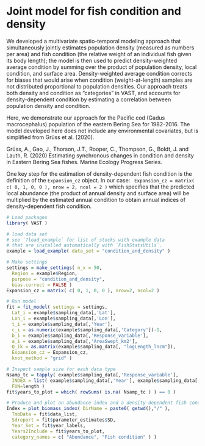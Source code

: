 # Joint model for fish condition and density
We developed a multivariate spatio-temporal modeling approach that simultaneously jointly estimates population density (measured as numbers per area) and fish condition (the relative weight of an individual fish given its body length); the model is then used to predict density-weighted average condition by summing over the product of population density, local condition, and surface area. Density-weighted average condition corrects for biases that would arise when condition (weight-at-length) samples are not distributed proportional to population densities.  Our approach treats both density and condition as “categories” in VAST, and accounts for density-dependent condition by estimating a correlation between population density and condition. 

Here, we demonstrate our approach for the Pacific cod (Gadus macrocephalus) population of the eastern Bering Sea for 1982-2016. The model developed here does not include any environmental covariates, but is simplified from Grüss et al. (2020). 

Grüss, A., Gao, J., Thorson, J.T., Rooper, C., Thompson, G., Boldt, J. and Lauth, R. (2020) Estimating synchronous changes in condition and density in Eastern Bering Sea fishes. Marine Ecology Progress Series.

One key step for the estimation of density-dependent fish condition is the definition of the `Expansion_cz` object. In our case: ` Expansion_cz = matrix( c( 0, 1, 0, 0 ), nrow = 2, ncol = 2 )` which specifies that the predicted local abundance (the product of annual density and surface area) will be multiplied by the estimated annual condition to obtain annual indices of density-dependent fish condition. 

```R
# Load packages
library( VAST )

# load data set
# see `?load_example` for list of stocks with example data
# that are installed automatically with `FishStatsUtils`.
example = load_example( data_set = "condition_and_density" )

# Make settings
settings = make_settings( n_x = 50,
  Region = example$Region,
  purpose = "condition_and_density",
  bias.correct = FALSE )
Expansion_cz = matrix( c( 0, 1, 0, 0 ), nrow=2, ncol=2 )

# Run model
fit = fit_model( settings = settings,
  Lat_i = example$sampling_data[,'Lat'],
  Lon_i = example$sampling_data[,'Lon'],
  t_i = example$sampling_data[,'Year'],
  c_i = as.numeric(example$sampling_data[,'Category'])-1,
  b_i = example$sampling_data[,'Response_variable'],
  a_i = example$sampling_data[,'AreaSwept_km2'],
  Q_ik = as.matrix(example$sampling_data[, "logLength_lncm"]),
  Expansion_cz = Expansion_cz,
  knot_method = "grid" )

# Inspect sample size for each data type
Nsamp_tc = tapply( example$sampling_data[,'Response_variable'],
  INDEX = list( example$sampling_data[,'Year'], example$sampling_data[,'Category'] ),
  FUN=length )
fit$years_to_plot = which( rowSums( is.na( Nsamp_tc ) ) == 0 )

# Produce and plot an abundance index and a density-dependent fish condition index
Index = plot_biomass_index( DirName = paste0( getwd(),"/" ),
  TmbData = fit$data_list,
  Sdreport = fit$parameter_estimates$SD,
  Year_Set = fit$year_labels,
  Years2Include = fit$years_to_plot,
  category_names = c( "Abundance", "Fish condition" ) )
```
